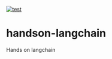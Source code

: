 [![test](https://github.com/ks6088ts-labs/handson-langchain/workflows/test/badge.svg)](https://github.com/ks6088ts-labs/handson-langchain/actions/workflows/test.yml)

# handson-langchain
Hands on langchain
